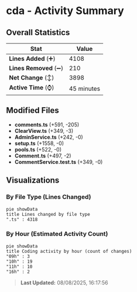 # cda - Activity Summary 

## Overall Statistics

| Stat                   | Value                                                             |
| ---------------------- | ----------------------------------------------------------------- |
| **Lines Added** (➕)   | 4108                                          |
| **Lines Removed** (➖) | 210                                        |
| **Net Change** (↕)    | 3898                |
| **Active Time** (⌚)   | 45 minutes |


## Modified Files
- **comments.ts** (+591, -205)
- **ClearView.ts** (+349, -3)
- **AdminService.ts** (+242, -0)
- **setup.ts** (+1558, -0)
- **pools.ts** (+522, -0)
- **Comment.ts** (+497, -2)
- **CommentService.test.ts** (+349, -0)

## Visualizations

### By File Type (Lines Changed)

```mermaid
pie showData
title Lines changed by file type
".ts" : 4318
```

### By Hour (Estimated Activity Count)

```mermaid
pie showData
title Coding activity by hour (count of changes)
"09h" : 3
"10h" : 19
"11h" : 10
"16h" : 2
```


> **Last Updated:** 08/08/2025, 16:17:56